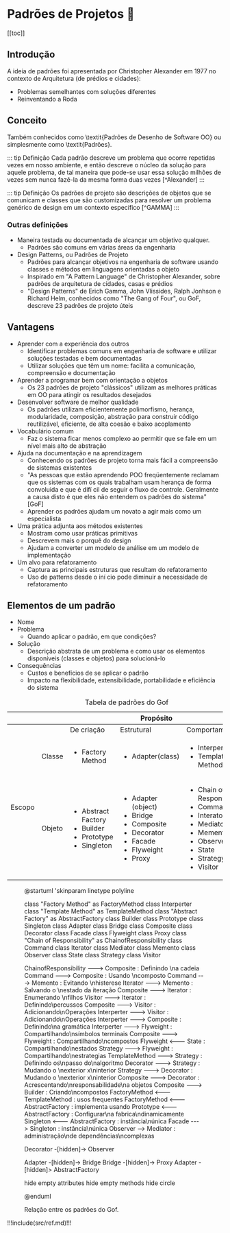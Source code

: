 # Padrões de Projetos 🚧

[[toc]]

## Introdução

A ideia de padrões foi apresentada por Christopher Alexander em 1977 no contexto de Arquitetura (de prédios e cidades):

- Problemas semelhantes com soluções diferentes
- Reinventando a Roda



## Conceito

Também conhecidos como \textit{Padrões de Desenho de Software OO} ou simplesmente como \textit{Padrões}.

::: tip Definição
Cada padrão descreve um problema que ocorre repetidas vezes em nosso ambiente, e então descreve o núcleo da solução para aquele problema, de tal maneira que pode-se usar essa solução milhões de vezes sem nunca fazê-la da mesma forma duas vezes [^Alexander]
:::


::: tip Definição
Os padrões de projeto são descrições de objetos que se comunicam e classes que são customizadas para resolver um problema genérico de design em um contexto específico [^GAMMA]
:::


### Outras definições

- Maneira testada ou documentada de alcançar um objetivo qualquer.
  - Padrões são comuns em várias áreas da engenharia
- Design Patterns, ou Padrões de Projeto
  - Padrões para alcançar objetivos na engenharia de software usando classes e métodos em linguagens orientadas a objeto
  - Inspirado em "A Pattern Language" de Christopher Alexander, sobre padrões de arquitetura de cidades, casas e prédios
  - "Design Patterns" de Erich Gamma, John Vlissides, Ralph Jonhson e Richard Helm, conhecidos como "The Gang of 	Four", ou GoF, descreve 23 padrões de projeto úteis

## Vantagens

- Aprender com a experiência dos outros
  - Identificar problemas comuns em engenharia de software e utilizar soluções testadas e bem documentadas
  - Utilizar soluções que têm um nome: facilita a comunicação, compreensão e documentação
- Aprender a programar bem com orientação a objetos
  - Os 23 padrões de projeto "clássicos" utilizam as melhores práticas em OO para atingir os resultados desejados
- Desenvolver software de melhor qualidade
  - Os padrões utilizam eficientemente polimorfismo, herança, modularidade, composição, abstração para construir código reutilizável, eficiente, de alta coesão e baixo acoplamento
- Vocabulário comum
  - Faz o sistema ficar menos complexo ao permitir que se fale em um nível mais alto de abstração
- Ajuda na documentação e na aprendizagem
  - Conhecendo os padrões de projeto torna mais fácil a compreensão de sistemas existentes
  - "As pessoas que estão aprendendo POO freqüentemente reclamam que os sistemas com os quais trabalham usam herança de forma convoluida e que é difí cil de seguir o fluxo de controle. Geralmente a causa disto é que eles não entendem os padrões do sistema" [GoF]
  - Aprender os padrões ajudam um novato a agir mais como um especialista
- Uma prática adjunta aos métodos existentes
  - Mostram como usar práticas primitivas
  - Descrevem mais o porquê do design
  - Ajudam a converter um modelo de análise em um modelo de implementação
- Um alvo para refatoramento
  - Captura as principais estruturas que resultam do refatoramento
  - Uso de patterns desde o iní cio pode diminuir a necessidade de refatoramento			

## Elementos de um padrão

- Nome
- Problema
  - Quando aplicar o padrão, em que condições?
- Solução
  - Descrição abstrata de um problema e como usar os elementos disponíveis (classes e objetos) para solucioná-lo
- Consequências
  - Custos e benefícios de se aplicar o padrão
  - Impacto na flexibilidade, extensibilidade, portabilidade e eficiência do sistema

<table>
<caption>Tabela de padrões do Gof </caption>
<thead>
  <tr>
    <th colspan="2"></th>
    <th colspan="3">Propósito</th>
  </tr>
</thead>
<tbody>
  <tr>
    <td colspan="2"></td>
    <td>De criação</td>
    <td>Estrutural</td>
    <td>Comportamental</td>
  </tr>
  <tr>
    <td rowspan="2">Escopo</td>
    <td>Classe</td>
    <td>
      <ul>
        <li>Factory Method</li>
      </ul>
    </td>
    <td>
        <ul>
            <li>Adapter(class)</li>
        </ul>
    </td>
    <td>
      <ul>
        <li>Interperter</li>
        <li>Template Method</li>
      </ul>
    </td>
  </tr>
  <tr>
    <td>Objeto</td>
    <td>
        <ul>
            <li>Abstract Factory</li>
            <li>Builder</li>
            <li>Prototype</li>
            <li>Singleton</li>
        </ul>
    </td>
    <td>
        <ul>
            <li>Adapter (object)</li>
            <li>Bridge</li>
            <li>Composite</li>
            <li>Decorator</li>
            <li>Facade</li>
            <li>Flyweight</li>
            <li>Proxy</li>
        </ul>
    </td>
    <td>
        <ul>
            <li>Chain of Responsibility</li>
            <li>Command</li>
            <li>Interator</li>
            <li>Mediator</li>
            <li>Memento</li>
            <li>Observer</li>
            <li>State</li>
            <li>Strategy</li>
            <li>Visitor</li>
        </ul>
    </td>
  </tr>
</tbody>
</table>

<figure>

@startuml
'skinparam linetype polyline

class "Factory Method" as FactoryMethod
class Interperter
class "Template Method" as TemplateMethod
class "Abstract Factory" as AbstractFactory
class Builder
class Prototype
class Singleton
class Adapter
class Bridge
class Composite
class Decorator
class Facade
class Flyweight
class Proxy
class "Chain of Responsibility" as ChainofResponsibility
class Command
class Iterator
class Mediator
class Memento
class Observer
class State
class Strategy
class Visitor

ChainofResponsibility ---> Composite : Definindo \na cadeia
Command ---> Composite : Usando \ncomposto
Command ---> Memento : Evitando \nhisterese
Iterator ---> Memento : Salvando o \nestado da iteração
Composite ---> Iterator : Enumerando \nfilhos
Visitor ---> Iterator : Definindo\percussos
Composite ---> Visitor : Adicionando\nOperações
Interperter ---> Visitor : Adicionando\nOperações
Interperter ---> Composite : Definindo\na gramática
Interperter ---> Flyweight : Compartilhando\nsímbolos terminais
Composite ---> Flyweight : Compartilhando\ncompostos
Flyweight <--- State : Compartilhando\nestados
Strategy ---> Flyweight : Compartilhando\nestrategias
TemplateMethod ---> Strategy : Definindo os\npasso do\nalgoritmo
Decorator ---> Strategy : Mudando o \nexterior x\ninterior
Strategy ---> Decorator : Mudando o \nexterior x\ninterior
Composite ---> Decorator : Acrescentando\nresponsabilidade\na objetos
Composite ---> Builder : Criando\ncompostos
FactoryMethod <--- TemplateMethod  : usos frequentes
FactoryMethod <--- AbstractFactory  : implementa usando
Prototype <--- AbstractFactory : Configurar\na fabrica\ndinamicamente
Singleton <--- AbstractFactory : instância\núnica
Facade ---> Singleton : instância\núnica
Observer --> Mediator : administração\nde dependências\ncomplexas


Decorator -[hidden]-> Observer


Adapter -[hidden]-> Bridge
Bridge -[hidden]-> Proxy
Adapter -[hidden]> AbstractFactory


hide empty attributes
hide empty methods
hide circle

@enduml

<figcaption>Relação entre os padrões do Gof.</figcaption>
</figure>


!!!include(src/ref.md)!!!


